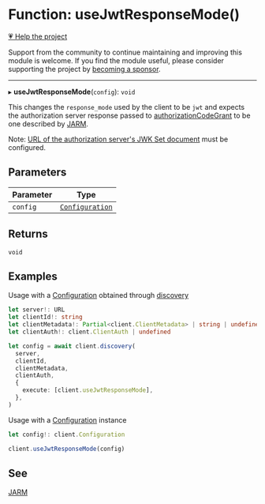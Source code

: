 # Function: useJwtResponseMode()

[💗 Help the project](https://github.com/sponsors/panva)

Support from the community to continue maintaining and improving this module is welcome. If you find the module useful, please consider supporting the project by [becoming a sponsor](https://github.com/sponsors/panva).

***

▸ **useJwtResponseMode**(`config`): `void`

This changes the `response_mode` used by the client to be `jwt` and expects
the authorization server response passed to [authorizationCodeGrant](authorizationCodeGrant.md) to
be one described by [JARM](https://openid.net/specs/oauth-v2-jarm.html).

Note:
[URL of the authorization server's JWK Set document](../interfaces/ServerMetadata.md#jwks_uri)
must be configured.

## Parameters

| Parameter | Type |
| ------ | ------ |
| `config` | [`Configuration`](../classes/Configuration.md) |

## Returns

`void`

## Examples

Usage with a [Configuration](../classes/Configuration.md) obtained through [discovery](discovery.md)

```ts
let server!: URL
let clientId!: string
let clientMetadata!: Partial<client.ClientMetadata> | string | undefined
let clientAuth!: client.ClientAuth | undefined

let config = await client.discovery(
  server,
  clientId,
  clientMetadata,
  clientAuth,
  {
    execute: [client.useJwtResponseMode],
  },
)
```

Usage with a [Configuration](../classes/Configuration.md) instance

```ts
let config!: client.Configuration

client.useJwtResponseMode(config)
```

## See

[JARM](https://openid.net/specs/oauth-v2-jarm.html)
